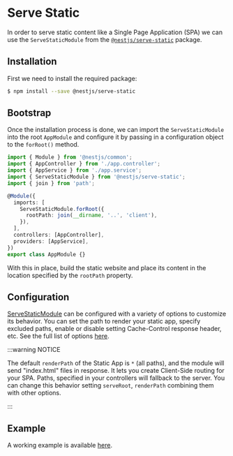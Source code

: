 # Serve Static

In order to serve static content like a Single Page Application (SPA) we can use the `ServeStaticModule` from the [`@nestjs/serve-static`](https://www.npmjs.com/package/@nestjs/serve-static) package.

## Installation

First we need to install the required package:

```bash
$ npm install --save @nestjs/serve-static
```

## Bootstrap

Once the installation process is done, we can import the `ServeStaticModule` into the root `AppModule` and configure it by passing in a configuration object to the `forRoot()` method.

```ts
import { Module } from '@nestjs/common';
import { AppController } from './app.controller';
import { AppService } from './app.service';
import { ServeStaticModule } from '@nestjs/serve-static';
import { join } from 'path';

@Module({
  imports: [
    ServeStaticModule.forRoot({
      rootPath: join(__dirname, '..', 'client'),
    }),
  ],
  controllers: [AppController],
  providers: [AppService],
})
export class AppModule {}
```

With this in place, build the static website and place its content in the location specified by the `rootPath` property.

## Configuration

[ServeStaticModule](https://github.com/nestjs/serve-static) can be configured with a variety of options to customize its behavior.
You can set the path to render your static app, specify excluded paths, enable or disable setting Cache-Control response header, etc. See the full list of options [here](https://github.com/nestjs/serve-static/blob/master/lib/interfaces/serve-static-options.interface.ts).

:::warning NOTICE

The default `renderPath` of the Static App is `*` (all paths), and the module will send "index.html" files in response. It lets you create Client-Side routing for your SPA. Paths, specified in your controllers will fallback to the server. You can change this behavior setting `serveRoot`, `renderPath` combining them with other options.

:::

## Example

A working example is available [here](https://github.com/nestjs/nest/tree/master/sample/24-serve-static).
